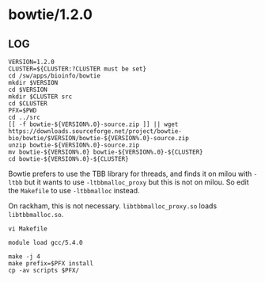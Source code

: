 bowtie/1.2.0
=============

LOG
---

    VERSION=1.2.0
    CLUSTER=${CLUSTER:?CLUSTER must be set}
    cd /sw/apps/bioinfo/bowtie
    mkdir $VERSION
    cd $VERSION
    mkdir $CLUSTER src
    cd $CLUSTER
    PFX=$PWD
    cd ../src
    [[ -f bowtie-${VERSION%.0}-source.zip ]] || wget https://downloads.sourceforge.net/project/bowtie-bio/bowtie/$VERSION/bowtie-${VERSION%.0}-source.zip
    unzip bowtie-${VERSION%.0}-source.zip
    mv bowtie-${VERSION%.0} bowtie-${VERSION%.0}-${CLUSTER}
    cd bowtie-${VERSION%.0}-${CLUSTER}

Bowtie prefers to use the TBB library for threads, and finds it on milou
with `-ltbb` but it wants to use `-ltbbmalloc_proxy` but this is not on
milou.  So edit the `Makefile` to use `-ltbbmalloc` instead.

On rackham, this is not necessary.  `libtbbmalloc_proxy.so` loads
`libtbbmalloc.so`. 

    vi Makefile 

    module load gcc/5.4.0

    make -j 4
    make prefix=$PFX install
    cp -av scripts $PFX/


